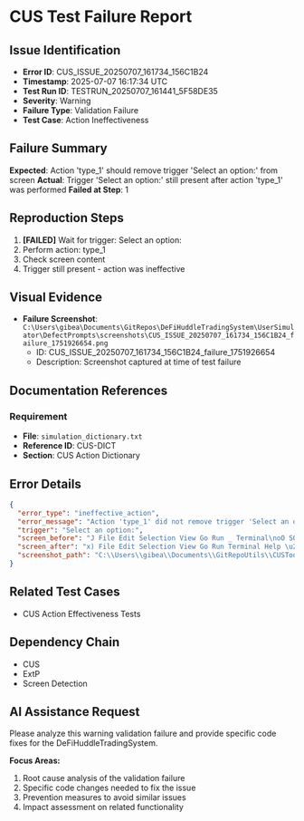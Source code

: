 # CUS Test Failure Report

## Issue Identification
- **Error ID**: CUS_ISSUE_20250707_161734_156C1B24
- **Timestamp**: 2025-07-07 16:17:34 UTC
- **Test Run ID**: TESTRUN_20250707_161441_5F58DE35
- **Severity**: Warning
- **Failure Type**: Validation Failure
- **Test Case**: Action Ineffectiveness

## Failure Summary
**Expected**: Action 'type_1' should remove trigger 'Select an option:' from screen
**Actual**: Trigger 'Select an option:' still present after action 'type_1' was performed
**Failed at Step**: 1

## Reproduction Steps
1. **[FAILED]** Wait for trigger: Select an option:
2. Perform action: type_1
3. Check screen content
4. Trigger still present - action was ineffective

## Visual Evidence
- **Failure Screenshot**: `C:\Users\gibea\Documents\GitRepos\DeFiHuddleTradingSystem\UserSimulator\DefectPrompts\screenshots\CUS_ISSUE_20250707_161734_156C1B24_failure_1751926654.png`
  - ID: CUS_ISSUE_20250707_161734_156C1B24_failure_1751926654
  - Description: Screenshot captured at time of test failure

## Documentation References
### Requirement
- **File**: `simulation_dictionary.txt`
- **Reference ID**: CUS-DICT
- **Section**: CUS Action Dictionary

## Error Details
```json
{
  "error_type": "ineffective_action",
  "error_message": "Action 'type_1' did not remove trigger 'Select an option:' from screen",
  "trigger": "Select an option:",
  "screen_before": "J File Edit Selection View Go Run _ Terminal\noO SOURCE CONTROL\nREPOSITORIES\np GitRepoUtils Git # main OC Y BW SO\nCHANGES\n| tg \u00a9 Changes R\n\u00ae AutomatedRemediationSystem.py CUSTool U\nDS | \u00a5 CUS ExtP_Testing Guide.md cusToo! u\nbed \u00ae CUS.py CUSToo! iG}\nEE deploy _production.bat CUSTool U\nrs) \u00ae EnhancedCU",
  "screen_after": "x) File Edit Selection View Go Run Terminal Help \u20ac> P GitRepoutils By enoag - x\no SOURCE CONTROL \u201c+ @ CUSpy [e] x by RO- cHaT 2POFDs x\nREPOSITORIES CUSTool > @ CUS.py >... v \u201cc:\\Users\\gibea\\Documents\\GitRepoUtils\\CUSToo1\";\n(PD. Gitkepoutils Git Pmain OY SO 167 def process_screen_content(simulation_d",
  "screenshot_path": "C:\\Users\\gibea\\Documents\\GitRepoUtils\\CUSTool\\Logs\\Screenshots\\screenshot_1751926651.png"
}
```

## Related Test Cases
- CUS Action Effectiveness Tests

## Dependency Chain
- CUS
- ExtP
- Screen Detection

## AI Assistance Request

Please analyze this warning validation failure and provide specific code fixes for the DeFiHuddleTradingSystem.

**Focus Areas:**
1. Root cause analysis of the validation failure
2. Specific code changes needed to fix the issue
3. Prevention measures to avoid similar issues
4. Impact assessment on related functionality